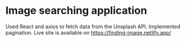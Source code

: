 # Image searching application

Used React and axios to fetch data from the Unsplash API. Implemented pagination.
Live site is available on https://finding-image.netlify.app/
